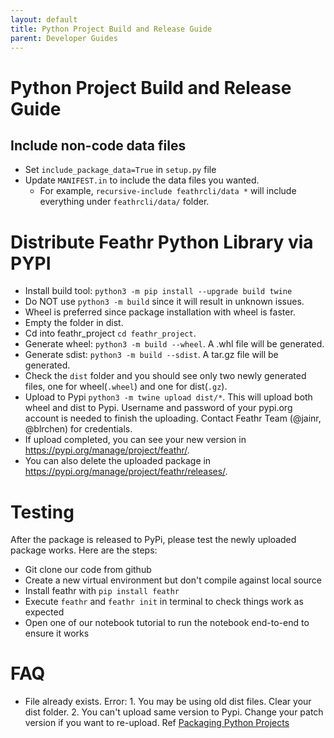 ```yaml
---
layout: default
title: Python Project Build and Release Guide
parent: Developer Guides
---
```



# Python Project Build and Release Guide

## Include non-code data files

- Set `include_package_data=True` in `setup.py` file
- Update `MANIFEST.in` to include the data files you wanted.
  - For example, `recursive-include feathrcli/data *` will include everything under `feathrcli/data/` folder.

# Distribute Feathr Python Library via PYPI

- Install build tool: `python3 -m pip install --upgrade build twine`
- Do NOT use `python3 -m build` since it will result in unknown issues.
- Wheel is preferred since package installation with wheel is faster.
- Empty the folder in dist.
- Cd into feathr_project `cd feathr_project`.
- Generate wheel: `python3 -m build --wheel`. A .whl file will be generated.
- Generate sdist: `python3 -m build --sdist`. A tar.gz file will be generated.
- Check the `dist` folder and you should see only two newly generated files, one for wheel(`.wheel`) and one for dist(`.gz`).
- Upload to Pypi `python3 -m twine upload dist/*`. This will upload both wheel and dist to Pypi. Username and password
  of your pypi.org account is needed to finish the uploading. Contact Feathr Team (@jainr, @blrchen) for credentials.
- If upload completed, you can see your new version in https://pypi.org/manage/project/feathr/.
- You can also delete the uploaded package in https://pypi.org/manage/project/feathr/releases/.

# Testing
After the package is released to PyPi, please test the newly uploaded package works. Here are the steps:
- Git clone our code from github
- Create a new virtual environment but don't compile against local source
- Install feathr with `pip install feathr`
- Execute `feathr` and `feathr init` in terminal to check things work as expected
- Open one of our notebook tutorial to run the notebook end-to-end to ensure it works

# FAQ

- File already exists. Error: 1. You may be using old dist files. Clear your dist folder. 2. You can't upload same version to Pypi. Change your patch version if you want to re-upload.
  Ref [Packaging Python Projects](https://packaging.python.org/en/latest/tutorials/packaging-projects/)
